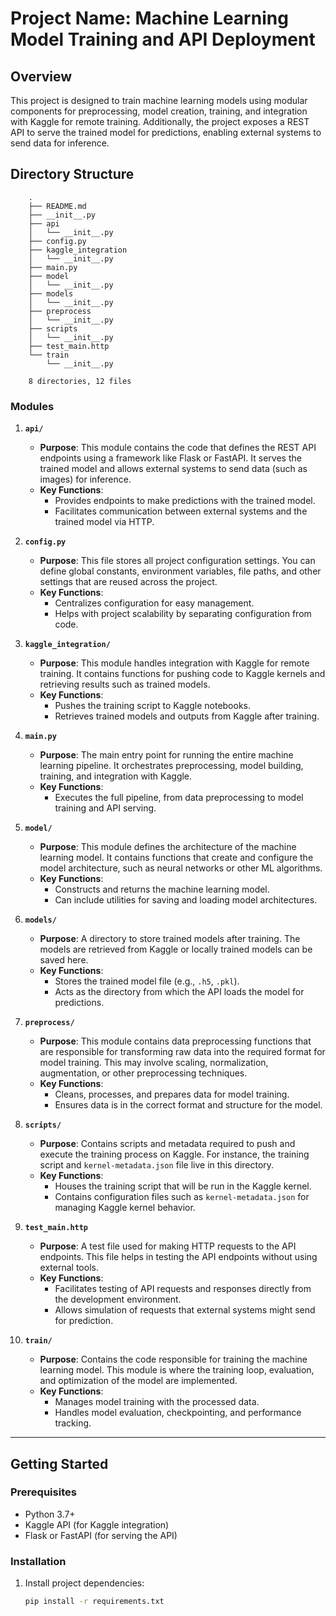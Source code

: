 # Project Name: Machine Learning Model Training and API Deployment

## Overview

This project is designed to train machine learning models using modular components for preprocessing, model creation, training, and integration with Kaggle for remote training. Additionally, the project exposes a REST API to serve the trained model for predictions, enabling external systems to send data for inference.

## Directory Structure

        .
        ├── README.md
        ├── __init__.py
        ├── api
        │   └── __init__.py
        ├── config.py
        ├── kaggle_integration
        │   └── __init__.py
        ├── main.py
        ├── model
        │   └── __init__.py
        ├── models
        │   └── __init__.py
        ├── preprocess
        │   └── __init__.py
        ├── scripts
        │   └── __init__.py
        ├── test_main.http
        └── train
            └── __init__.py

        8 directories, 12 files


### Modules

1. **`api/`**
   - **Purpose**: This module contains the code that defines the REST API endpoints using a framework like Flask or FastAPI. It serves the trained model and allows external systems to send data (such as images) for inference.
   - **Key Functions**:
     - Provides endpoints to make predictions with the trained model.
     - Facilitates communication between external systems and the trained model via HTTP.

2. **`config.py`**
   - **Purpose**: This file stores all project configuration settings. You can define global constants, environment variables, file paths, and other settings that are reused across the project.
   - **Key Functions**:
     - Centralizes configuration for easy management.
     - Helps with project scalability by separating configuration from code.

3. **`kaggle_integration/`**
   - **Purpose**: This module handles integration with Kaggle for remote training. It contains functions for pushing code to Kaggle kernels and retrieving results such as trained models.
   - **Key Functions**:
     - Pushes the training script to Kaggle notebooks.
     - Retrieves trained models and outputs from Kaggle after training.

4. **`main.py`**
   - **Purpose**: The main entry point for running the entire machine learning pipeline. It orchestrates preprocessing, model building, training, and integration with Kaggle.
   - **Key Functions**:
     - Executes the full pipeline, from data preprocessing to model training and API serving.

5. **`model/`**
   - **Purpose**: This module defines the architecture of the machine learning model. It contains functions that create and configure the model architecture, such as neural networks or other ML algorithms.
   - **Key Functions**:
     - Constructs and returns the machine learning model.
     - Can include utilities for saving and loading model architectures.

6. **`models/`**
   - **Purpose**: A directory to store trained models after training. The models are retrieved from Kaggle or locally trained models can be saved here.
   - **Key Functions**:
     - Stores the trained model file (e.g., `.h5`, `.pkl`).
     - Acts as the directory from which the API loads the model for predictions.

7. **`preprocess/`**
   - **Purpose**: This module contains data preprocessing functions that are responsible for transforming raw data into the required format for model training. This may involve scaling, normalization, augmentation, or other preprocessing techniques.
   - **Key Functions**:
     - Cleans, processes, and prepares data for model training.
     - Ensures data is in the correct format and structure for the model.

8. **`scripts/`**
   - **Purpose**: Contains scripts and metadata required to push and execute the training process on Kaggle. For instance, the training script and `kernel-metadata.json` file live in this directory.
   - **Key Functions**:
     - Houses the training script that will be run in the Kaggle kernel.
     - Contains configuration files such as `kernel-metadata.json` for managing Kaggle kernel behavior.

9. **`test_main.http`**
   - **Purpose**: A test file used for making HTTP requests to the API endpoints. This file helps in testing the API endpoints without using external tools.
   - **Key Functions**:
     - Facilitates testing of API requests and responses directly from the development environment.
     - Allows simulation of requests that external systems might send for prediction.

10. **`train/`**
    - **Purpose**: Contains the code responsible for training the machine learning model. This module is where the training loop, evaluation, and optimization of the model are implemented.
    - **Key Functions**:
      - Manages model training with the processed data.
      - Handles model evaluation, checkpointing, and performance tracking.

---

## Getting Started

### Prerequisites

- Python 3.7+
- Kaggle API (for Kaggle integration)
- Flask or FastAPI (for serving the API)

### Installation

1. Install project dependencies:
   ```bash
   pip install -r requirements.txt
